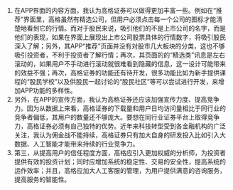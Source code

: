 1.	在APP界面的内容方面，我认为高格证券可以做得更加丰富一些。例如在“推荐”界面里，高格虽然有精选公司，但用户必须点击每一个公司的图标才能清楚地看到它的行情。而对于股民来说，吸引他们的不是上市公司的名字，而是他们的表现，如果在界面上展现出上市公司股票具体的行情数字，将吸引股民深入了解；另外，其APP“推荐”页面并没有对股市几大板块的分类，这也不够吸引投资者，不利于投资者了解行情；再次，其页面的的“精选类”讯息是左右滚动的，如果用户不手动进行滚动就很难看到隐藏的信息，这一设计可能带来的效益不强；再次，高格证券的功能还有待开发，很多功能比如为新手提供课程的“股民学校”以及供股民一起讨论的“股民社区”等可以尝试进行开发，来增加APP功能的多样性。
2.	另外，在APP的宣传方面，我认为高格证券还应该加强宣传力度、提高竞争力。因为从数据上来看，高格证券的下载量和用户日均访问量相比于同行业的竞争者偏低，其用户的数量还不够庞大。要想在同行业证券平台上取得竞争力，高格证券必须有自己独特的优势。近年来科技转型受到各金融机构的广泛关注，我认为佣金战不能持续，高格证券只有加大自身的研发投入比如引入大数据、人工智能才能带来持续的行业竞争力。
3.	第三，从提高用户的信任程度方面，高格应引入更加权威的分析师，为投资者提供有效的投资计划；同时应增加系统的稳定性、交易的安全性，提高系统的运作效率；并且，高格应加大人工客服的管理，为用户提供满意的咨询服务，提高服务的智能性。